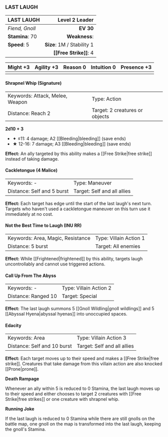 ### LAST LAUGH

| LAST LAUGH      |         **Level 2 Leader** |
| :-------------- | -------------------------: |
| *Fiend, Gnoll*  |                  **EV 30** |
| **Stamina**: 70 |              **Weakness**: |
| **Speed**: 5    | **Size**: 1M / Stability 1 |
|                 |     **[[Free Strike]]**: 4 |

| **Might** +3 | **Agility** +3 | **Reason** 0 | **Intuition** 0 | **Presence** +3 |
| ------------ | -------------- | ------------ | --------------- | --------------- |
|              |                |              |                 |                 |

#### Shrapnel Whip (Signature)

|                                 |                                |
| :------------------------------ | :----------------------------- |
| Keywords: Attack, Melee, Weapon | Type: Action                   |
| Distance: Reach 2               | Target: 2 creatures or objects |

**2d10 + 3**

- ✦ ≤11: 4 damage; A2 [[Bleeding|bleeding]] (save ends)
- ★ 12-16: 7 damage; A3 [[Bleeding|bleeding]] (save ends)

**Effect:** An ally targeted by this ability makes a [[Free Strike|free strike]] instead of taking damage.

#### Cackletongue (4 Malice)

|                            |                             |
| :------------------------- | :-------------------------- |
| Keywords: -                | Type: Maneuver              |
| Distance: Self and 5 burst | Target: Self and all allies |

**Effect:** Each target has edge until the start of the last laugh's next turn. Targets who haven't used a cackletongue maneuver on this turn use it immediately at no cost.

#### Not the Best Time to Laugh (INU RR)

|                                   |                        |
| :-------------------------------- | :--------------------- |
| Keywords: Area, Magic, Resistance | Type: Villain Action 1 |
| Distance: 5 burst                 | Target: All enemies    |

**Effect:** While [[Frightened|frightened]] by this ability, targets laugh uncontrollably and cannot use triggered actions.

#### Call Up From The Abyss

|                     |                        |
| :------------------ | :--------------------- |
| Keywords: -         | Type: Villain Action 2 |
| Distance: Ranged 10 | Target: Special        |

**Effect:** The last laugh summons 5 [[Gnoll Wildling|gnoll wildlings]] and 5 [[Abyssal Hyena|abyssal hyenas]] into unoccupied spaces.

#### Edacity

|                             |                             |
| :-------------------------- | :-------------------------- |
| Keywords: Area              | Type: Villain Action 3      |
| Distance: Self and 10 burst | Target: Self and all allies |

**Effect:** Each target moves up to their speed and makes a [[Free Strike|free strike]]. Creatures that take damage from this villain action are also knocked [[Prone|prone]].

**Death Rampage**

Whenever an ally within 5 is reduced to 0 Stamina, the last laugh moves up to their speed and either chooses to target 2 creatures with [[Free Strike|free strikes]] or one creature with shrapnel whip.

**Running Joke**

If the last laugh is reduced to 0 Stamina while there are still gnolls on the battle map, one gnoll on the map is transformed into the last laugh, keeping the gnoll's Stamina.
